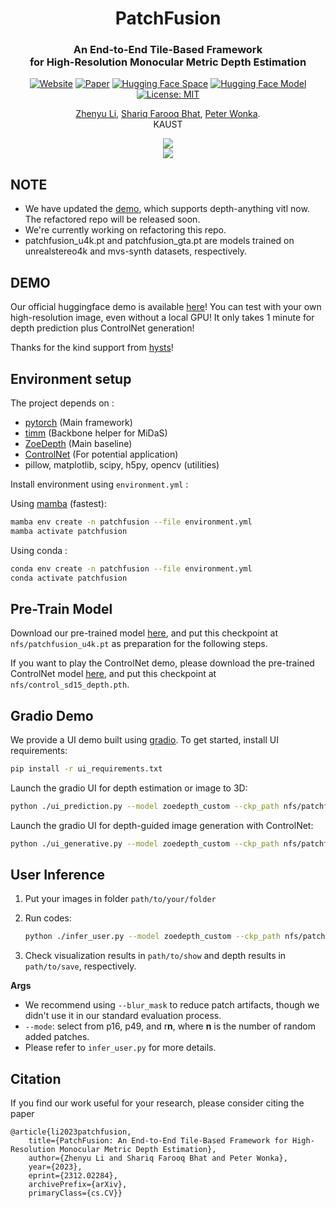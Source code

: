 <div align="center">
<h1>PatchFusion </h1>
<h3>An End-to-End Tile-Based Framework <br> for High-Resolution Monocular Metric Depth Estimation</h3>

[![Website](examples/badge-website.svg)](https://zhyever.github.io/patchfusion/) [![Paper](https://img.shields.io/badge/arXiv-PDF-b31b1b)](https://arxiv.org/abs/2312.02284) [![Hugging Face Space](https://img.shields.io/badge/🤗%20Hugging%20Face-Space-yellow)](https://huggingface.co/spaces/zhyever/PatchFusion) [![Hugging Face Model](https://img.shields.io/badge/🤗%20Hugging%20Face-Model-yellow)](https://huggingface.co/zhyever/PatchFusion) [![License: MIT](https://img.shields.io/badge/License-MIT-green.svg)](https://opensource.org/licenses/MIT)

<a href="https://zhyever.github.io/">Zhenyu Li</a>, <a href="https://shariqfarooq123.github.io/">Shariq Farooq Bhat</a>, <a href="https://peterwonka.net/">Peter Wonka</a>. 
<br>KAUST

<center>
<img src='examples/showcase_3.gif'>
</center>

<center>
<img src='examples/showcase_2.gif'>
</center>

</div>

## **NOTE**
- We have updated the [demo](https://huggingface.co/spaces/zhyever/PatchFusion), which supports depth-anything vitl now. The refactored repo will be released soon.
- We're currently working on refactoring this repo.
- patchfusion_u4k.pt and patchfusion_gta.pt are models trained on unrealstereo4k and mvs-synth datasets, respectively.
  
## **DEMO**

Our official huggingface demo is available [here](https://huggingface.co/spaces/zhyever/PatchFusion)! You can test with your own high-resolution image, even without a local GPU! It only takes 1 minute for depth prediction plus ControlNet generation!

Thanks for the kind support from [hysts](https://github.com/hysts)!
 
## **Environment setup**
The project depends on :
- [pytorch](https://pytorch.org/) (Main framework)
- [timm](https://timm.fast.ai/)  (Backbone helper for MiDaS)
- [ZoeDepth](https://github.com/isl-org/ZoeDepth) (Main baseline)
- [ControlNet](https://github.com/lllyasviel/ControlNet) (For potential application)
- pillow, matplotlib, scipy, h5py, opencv (utilities)

Install environment using `environment.yml` : 

Using [mamba](https://github.com/mamba-org/mamba) (fastest):
```bash
mamba env create -n patchfusion --file environment.yml
mamba activate patchfusion
```
Using conda : 

```bash
conda env create -n patchfusion --file environment.yml
conda activate patchfusion
```

## **Pre-Train Model**
Download our pre-trained model [here](https://huggingface.co/zhyever/PatchFusion/tree/main), and put this checkpoint at ``nfs/patchfusion_u4k.pt`` as preparation for the following steps.

If you want to play the ControlNet demo, please download the pre-trained ControlNet model [here](https://huggingface.co/lllyasviel/ControlNet/blob/main/models/control_sd15_depth.pth), and put this checkpoint at ``nfs/control_sd15_depth.pth``.

## **Gradio Demo**
We provide a UI demo built using [gradio](https://gradio.app/). To get started, install UI requirements:
```bash
pip install -r ui_requirements.txt
```
Launch the gradio UI for depth estimation or image to 3D:
```bash
python ./ui_prediction.py --model zoedepth_custom --ckp_path nfs/patchfusion_u4k.pt --model_cfg_path ./zoedepth/models/zoedepth_custom/configs/config_zoedepth_patchfusion.json
```

Launch the gradio UI for depth-guided image generation with ControlNet:
```bash
python ./ui_generative.py --model zoedepth_custom --ckp_path nfs/patchfusion_u4k.pt --model_cfg_path ./zoedepth/models/zoedepth_custom/configs/config_zoedepth_patchfusion.json
```

## **User Inference**

1. Put your images in folder ``path/to/your/folder``

2. Run codes:
    ```bash
    python ./infer_user.py --model zoedepth_custom --ckp_path nfs/patchfusion_u4k.pt --model_cfg_path ./zoedepth/models/zoedepth_custom/configs/config_zoedepth_patchfusion.json --rgb_dir path/to/your/folder --show --show_path path/to/show --save --save_path path/to/save --mode r128 --boundary 0 --blur_mask
    ```

3. Check visualization results in ``path/to/show`` and depth results in ``path/to/save``, respectively.

**Args**
- We recommend using ``--blur_mask`` to reduce patch artifacts, though we didn't use it in our standard evaluation process.
- ``--mode``: select from p16, p49, and r**n**, where **n** is the number of random added patches.
- Please refer to ``infer_user.py`` for more details.

## Citation
If you find our work useful for your research, please consider citing the paper
```
@article{li2023patchfusion,
    title={PatchFusion: An End-to-End Tile-Based Framework for High-Resolution Monocular Metric Depth Estimation}, 
    author={Zhenyu Li and Shariq Farooq Bhat and Peter Wonka},
    year={2023},
    eprint={2312.02284},
    archivePrefix={arXiv},
    primaryClass={cs.CV}}
```
